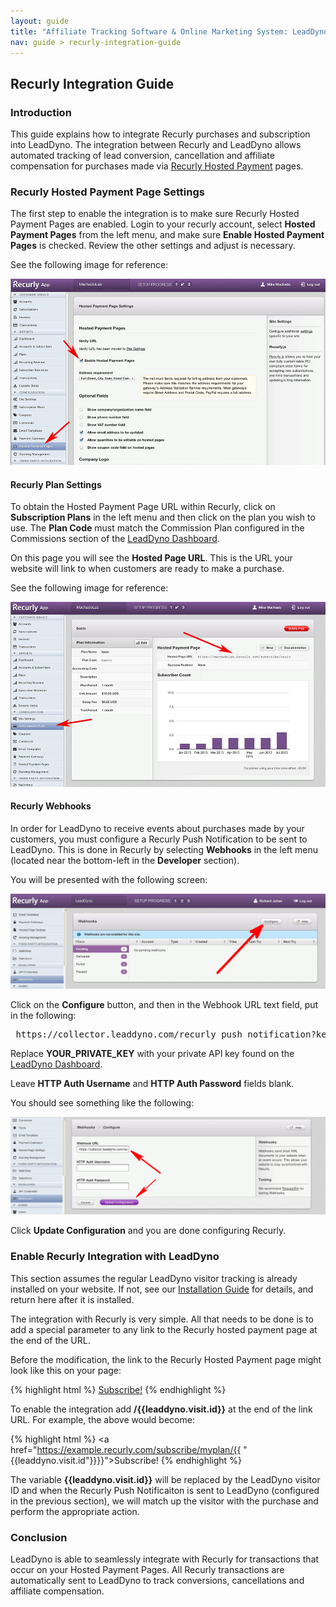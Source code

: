 ```yaml
---
layout: guide
title: "Affiliate Tracking Software & Online Marketing System: LeadDyno"
nav: guide > recurly-integration-guide
---
```


## Recurly Integration Guide

### Introduction

This guide explains how to integrate Recurly purchases and subscription into LeadDyno. The integration
between Recurly and LeadDyno allows automated tracking of lead conversion, cancellation and affiliate compensation for purchases
made via [Recurly Hosted Payment](http://docs.recurly.com/hosted-payment-pages) pages.


### Recurly Hosted Payment Page Settings

The first step to enable the integration is to make sure Recurly Hosted Payment Pages are enabled. Login to your recurly
account, select **Hosted Payment Pages** from the left menu, and make sure **Enable Hosted Payment Pages** is checked.
Review the other settings and adjust is necessary.

See the following image for reference:


![Recurly Hosted Payment Pages Settings](img/recurly_guide_hosted_payment_settings.png)


#### Recurly Plan Settings

To obtain the Hosted Payment Page URL within Recurly, click on **Subscription Plans** in the left menu and then click
on the plan you wish to use. The **Plan Code** must match the Commission Plan configured in the Commissions section of
the [LeadDyno Dashboard](https://app.leaddyno.com/plans).

On this page you will see the **Hosted Page URL**. This is the URL your website will link to when customers are ready
to make a purchase.

See the following image for reference:

![Recurly Plan Settings](img/recurly_guide_plan_info.png)


#### Recurly Webhooks

In order for LeadDyno to receive events about purchases made by your customers, you must configure a Recurly Push Notification
to be sent to LeadDyno. This is done in Recurly by selecting **Webhooks** in the left menu (located near the bottom-left
in the **Developer** section).

You will be presented with the following screen:

![Recurly Push Webhooks](img/recurly_guide_webhooks.png)

Click on the **Configure** button, and then in the Webhook URL text field, put in the following:

<pre>
 https://collector.leaddyno.com/recurly_push_notification?key=YOUR_PRIVATE_KEY
</pre>

Replace **YOUR_PRIVATE_KEY** with your private API key found on the [LeadDyno Dashboard](https://app.leaddyno.com/settings/account).

Leave **HTTP Auth Username** and **HTTP Auth Password** fields blank.

You should see something like the following:

![Recurly Webhooks](img/recurly_guide_webhooks_url.png)

Click **Update Configuration** and you are done configuring Recurly.


### Enable Recurly Integration with LeadDyno

This section assumes the regular LeadDyno visitor tracking is already installed on your website. If not, see our
[Installation Guide](/installation.html) for details, and return here after it is installed.

The integration with Recurly is very simple. All that needs to be done is to add a special parameter to any link to
the Recurly hosted payment page at the end of the URL.

Before the modification, the link to the Recurly Hosted Payment page might look like this on your page:

{% highlight html %}
<a href="https://example.recurly.com/subscribe/myplan">Subscribe!</a>
{% endhighlight %}

To enable the integration add **/\{\{leaddyno.visit.id\}\}** at the end of the link URL. For example, the above would become:

{% highlight html %}
<a href="https://example.recurly.com/subscribe/myplan/{{ "{{leaddyno.visit.id"}}}}">Subscribe!</a>
{% endhighlight %}

The variable **\{\{leaddyno.visit.id\}\}** will be replaced by the LeadDyno visitor ID and when the Recurly Push Notificaiton
is sent to LeadDyno (configured in the previous section), we will match up the visitor with the purchase and perform
the appropriate action.


### Conclusion

LeadDyno is able to seamlessly integrate with Recurly for transactions that occur on your Hosted Payment Pages. All
Recurly transactions are automatically sent to LeadDyno to track conversions, cancellations and affiliate compensation.
